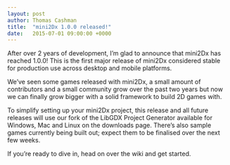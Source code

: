 ```yaml
---
layout: post
author: Thomas Cashman
title:  "mini2Dx 1.0.0 released!"
date:   2015-07-01 09:00:00 +0000
---
```


After over 2 years of development, I’m glad to announce that mini2Dx has reached 1.0.0! This is the first major release of mini2Dx considered stable for production use across desktop and mobile platforms.
<!--more-->
We’ve seen some games released with mini2Dx, a small amount of contributors and a small community grow over the past two years but now we can finally grow bigger with a solid framework to build 2D games with.

To simplify setting up your mini2Dx project, this release and all future releases will use our fork of the LibGDX Project Generator available for Windows, Mac and Linux on the downloads page. There’s also sample games currently being built out; expect them to be finalised over the next few weeks.

If you’re ready to dive in, head on over the wiki and get started.
